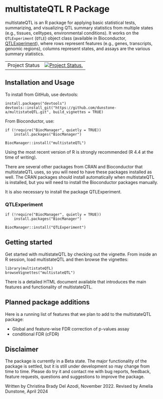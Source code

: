# multistateQTL R Package

multistateQTL is an R package for applying basic statistical tests, summarizing, and visualizing QTL summary statistics from multiple states (e.g., tissues, celltypes, environmental conditions). It works on the `QTLExperiment` (`QTLE`) object class (available in Bioconductor, [QTLExperiment](https://bioconductor.org/packages/release/bioc/html/QTLExperiment.html)), where rows represent features (e.g., genes, transcripts, genomic regions), columns represent states, and assays are the various summary statistics.

|                |               |
| -------------- | ------------- |
| Project Status | [![Project Status.](http://www.repostatus.org/badges/latest/wip.svg)](http://www.repostatus.org/#wip) |


## Installation and Usage

To install from GitHub, use devtools:

```
install.packages("devtools")
devtools::install_git("https://github.com/dunstone-a/multistateQTL.git", build_vignettes = TRUE)
```

From Bioconductor, use:

```
if (!require("BiocManager", quietly = TRUE))
    install.packages("BiocManager")

BiocManager::install("multistateQTL")
```

Using the most recent version of R is strongly recommended (R 4.4 at the time of writing). 

There are several other packages from CRAN and Bioconductor that multistateQTL uses, so you will need to have these packages installed as well. The CRAN packages should install automatically when multistateQTL is installed, but you will need to install the Bioconductor packages manually.

It is also necessary to install the package QTLExperiment. 

### QTLExperiment

```{r install-qtlexperiment}
if (!require("BiocManager", quietly = TRUE))
    install.packages("BiocManager")

BiocManager::install("QTLExperiment")
```

## Getting started

Get started with multistateQTL by checking out the vignette. From inside an R session, load multistateQTL and then browse the vignettes:

```
library(multistateQTL)
browseVignettes("multistateQTL")
```

There is a detailed HTML document available that introduces the main features and functionality of multistateQTL.


## Planned package additions

Here is a running list of features that we plan to add to the multistateQTL package:

- Global and feature-wise FDR correction of p-values assay
- conditional FDR (cFDR)


## Disclaimer

The package is currently in a Beta state. The major functionality of the package is settled, but it is still under development so may change from time to time. Please do try it and contact me with bug reports, feedback, feature requests, questions and suggestions to improve the package.

Written by Christina Brady Del Azodi, November 2022.
Revised by Amelia Dunstone, April 2024
